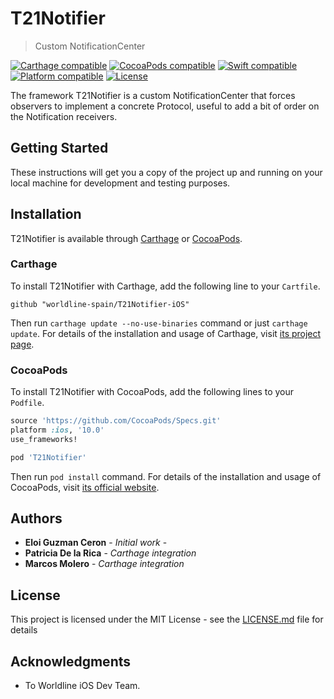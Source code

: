 
# T21Notifier
> Custom NotificationCenter

[![Carthage compatible](https://img.shields.io/badge/Carthage-compatible-brightgreen.svg)](https://github.com/Carthage/Carthage)
[![CocoaPods compatible](https://img.shields.io/badge/pod-2.0.2-informational.svg)](http://cocoapods.org/pods/Swinject)
[![Swift compatible](https://img.shields.io/badge/Swift-5.0-orange.svg)]()
[![Platform compatible](https://img.shields.io/badge/platform-iOS-lightgrey.svg)]()
[![License](https://img.shields.io/badge/license-Apache--2.0-blue.svg)]()


The framework T21Notifier is a custom NotificationCenter that forces observers to implement a concrete Protocol, useful to add a bit of order on the Notification receivers.


## Getting Started

These instructions will get you a copy of the project up and running on your local machine for development and testing purposes.


## Installation

T21Notifier is available through [Carthage](https://github.com/Carthage/Carthage) or [CocoaPods](https://cocoapods.org).

### Carthage

To install T21Notifier with Carthage, add the following line to your `Cartfile`.

```
github "worldline-spain/T21Notifier-iOS"
```

Then run `carthage update --no-use-binaries` command or just `carthage update`. For details of the installation and usage of Carthage, visit [its project page](https://github.com/Carthage/Carthage).


### CocoaPods

To install T21Notifier with CocoaPods, add the following lines to your `Podfile`.

```ruby
source 'https://github.com/CocoaPods/Specs.git'
platform :ios, '10.0'
use_frameworks!

pod 'T21Notifier'
```

Then run `pod install` command. For details of the installation and usage of CocoaPods, visit [its official website](https://cocoapods.org).


## Authors

* **Eloi Guzman Ceron** - *Initial work* - 
* **Patricia De la Rica** - *Carthage integration*
* **Marcos Molero** - *Carthage integration* 

## License

This project is licensed under the MIT License - see the [LICENSE.md](LICENSE.md) file for details

## Acknowledgments

* To Worldline iOS Dev Team.
